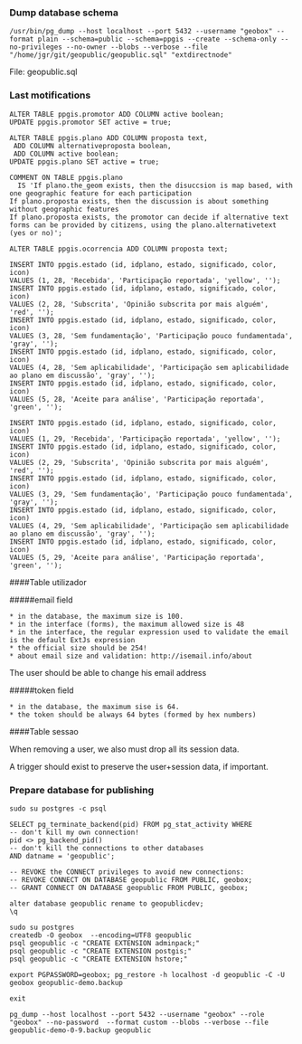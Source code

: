 ### Dump database schema

```
/usr/bin/pg_dump --host localhost --port 5432 --username "geobox" --format plain --schema=public --schema=ppgis --create --schema-only --no-privileges --no-owner --blobs --verbose --file "/home/jgr/git/geopublic/geopublic.sql" "extdirectnode"
```

File: geopublic.sql 

### Last motifications

```
ALTER TABLE ppgis.promotor ADD COLUMN active boolean;
UPDATE ppgis.promotor SET active = true;

ALTER TABLE ppgis.plano ADD COLUMN proposta text,
 ADD COLUMN alternativeproposta boolean,
 ADD COLUMN active boolean;
UPDATE ppgis.plano SET active = true;

COMMENT ON TABLE ppgis.plano
  IS 'If plano.the_geom exists, then the disuccsion is map based, with one geographic feature for each participation
If plano.proposta exists, then the discussion is about something without geographic features
If plano.proposta exists, the promotor can decide if alternative text forms can be provided by citizens, using the plano.alternativetext (yes or no)';

ALTER TABLE ppgis.ocorrencia ADD COLUMN proposta text;

INSERT INTO ppgis.estado (id, idplano, estado, significado, color, icon)
VALUES (1, 28, 'Recebida', 'Participação reportada', 'yellow', '');
INSERT INTO ppgis.estado (id, idplano, estado, significado, color, icon)
VALUES (2, 28, 'Subscrita', 'Opinião subscrita por mais alguém', 'red', '');
INSERT INTO ppgis.estado (id, idplano, estado, significado, color, icon)
VALUES (3, 28, 'Sem fundamentação', 'Participação pouco fundamentada', 'gray', '');
INSERT INTO ppgis.estado (id, idplano, estado, significado, color, icon)
VALUES (4, 28, 'Sem aplicabilidade', 'Participação sem aplicabilidade ao plano em discussão', 'gray', '');
INSERT INTO ppgis.estado (id, idplano, estado, significado, color, icon)
VALUES (5, 28, 'Aceite para análise', 'Participação reportada', 'green', '');

INSERT INTO ppgis.estado (id, idplano, estado, significado, color, icon)
VALUES (1, 29, 'Recebida', 'Participação reportada', 'yellow', '');
INSERT INTO ppgis.estado (id, idplano, estado, significado, color, icon)
VALUES (2, 29, 'Subscrita', 'Opinião subscrita por mais alguém', 'red', '');
INSERT INTO ppgis.estado (id, idplano, estado, significado, color, icon)
VALUES (3, 29, 'Sem fundamentação', 'Participação pouco fundamentada', 'gray', '');
INSERT INTO ppgis.estado (id, idplano, estado, significado, color, icon)
VALUES (4, 29, 'Sem aplicabilidade', 'Participação sem aplicabilidade ao plano em discussão', 'gray', '');
INSERT INTO ppgis.estado (id, idplano, estado, significado, color, icon)
VALUES (5, 29, 'Aceite para análise', 'Participação reportada', 'green', '');
```

####Table utilizador

#####email field

    * in the database, the maximum size is 100.
    * in the interface (forms), the maximum allowed size is 48
    * in the interface, the regular expression used to validate the email is the default ExtJs expression
    * the official size should be 254!
    * about email size and validation: http://isemail.info/about

The user should be able to change his email address

#####token field

    * in the database, the maximum sise is 64.
    * the token should be always 64 bytes (formed by hex numbers)
    
####Table sessao

When removing a user, we also must drop all its session data.

A trigger should exist to preserve the user+session data, if important.

### Prepare database for publishing

```
sudo su postgres -c psql

SELECT pg_terminate_backend(pid) FROM pg_stat_activity WHERE
-- don't kill my own connection!
pid <> pg_backend_pid()
-- don't kill the connections to other databases
AND datname = 'geopublic';

-- REVOKE the CONNECT privileges to avoid new connections:
-- REVOKE CONNECT ON DATABASE geopublic FROM PUBLIC, geobox;
-- GRANT CONNECT ON DATABASE geopublic FROM PUBLIC, geobox;

alter database geopublic rename to geopublicdev;
\q

sudo su postgres
createdb -O geobox  --encoding=UTF8 geopublic
psql geopublic -c "CREATE EXTENSION adminpack;"
psql geopublic -c "CREATE EXTENSION postgis;"
psql geopublic -c "CREATE EXTENSION hstore;"

export PGPASSWORD=geobox; pg_restore -h localhost -d geopublic -C -U geobox geopublic-demo.backup

exit

pg_dump --host localhost --port 5432 --username "geobox" --role "geobox" --no-password  --format custom --blobs --verbose --file geopublic-demo-0-9.backup geopublic


```
